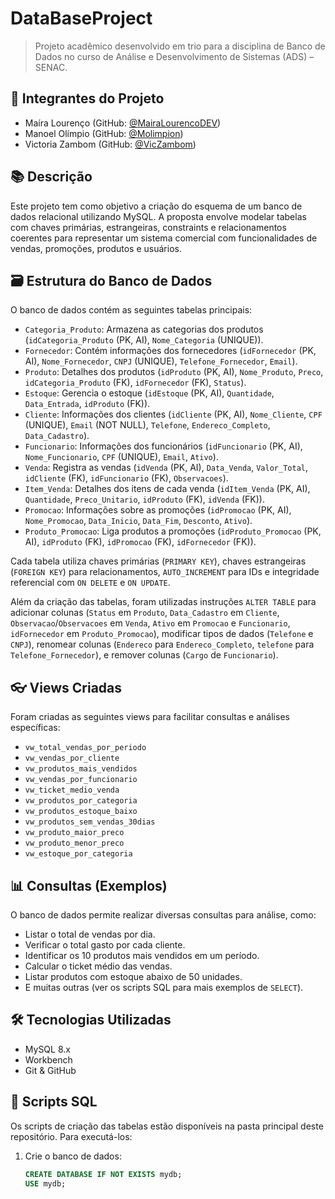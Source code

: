 # DataBaseProject

> Projeto acadêmico desenvolvido em trio para a disciplina de Banco de Dados no curso de Análise e Desenvolvimento de Sistemas (ADS) – SENAC.

## 👥 Integrantes do Projeto

- Maíra Lourenço (GitHub: [@MairaLourencoDEV](https://github.com/MairaLourencoDEV))
- Manoel Olímpio (GitHub: [@Molimpion](https://github.com/Molimpion))
- Victoria Zambom (GitHub: [@VicZambom](https://github.com/VicZambom))

## 📚 Descrição

Este projeto tem como objetivo a criação do esquema de um banco de dados relacional utilizando MySQL. A proposta envolve modelar tabelas com chaves primárias, estrangeiras, constraints e relacionamentos coerentes para representar um sistema comercial com funcionalidades de vendas, promoções, produtos e usuários.

## 🗃️ Estrutura do Banco de Dados

O banco de dados contém as seguintes tabelas principais:

- `Categoria_Produto`: Armazena as categorias dos produtos (`idCategoria_Produto` (PK, AI), `Nome_Categoria` (UNIQUE)).
- `Fornecedor`: Contém informações dos fornecedores (`idFornecedor` (PK, AI), `Nome_Fornecedor`, `CNPJ` (UNIQUE), `Telefone_Fornecedor`, `Email`).
- `Produto`: Detalhes dos produtos (`idProduto` (PK, AI), `Nome_Produto`, `Preco`, `idCategoria_Produto` (FK), `idFornecedor` (FK), `Status`).
- `Estoque`: Gerencia o estoque (`idEstoque` (PK, AI), `Quantidade`, `Data_Entrada`, `idProduto` (FK)).
- `Cliente`: Informações dos clientes (`idCliente` (PK, AI), `Nome_Cliente`, `CPF` (UNIQUE), `Email` (NOT NULL), `Telefone`, `Endereco_Completo`, `Data_Cadastro`).
- `Funcionario`: Informações dos funcionários (`idFuncionario` (PK, AI), `Nome_Funcionario`, `CPF` (UNIQUE), `Email`, `Ativo`).
- `Venda`: Registra as vendas (`idVenda` (PK, AI), `Data_Venda`, `Valor_Total`, `idCliente` (FK), `idFuncionario` (FK), `Observacoes`).
- `Item_Venda`: Detalhes dos itens de cada venda (`idItem_Venda` (PK, AI), `Quantidade`, `Preco_Unitario`, `idProduto` (FK), `idVenda` (FK)).
- `Promocao`: Informações sobre as promoções (`idPromocao` (PK, AI), `Nome_Promocao`, `Data_Inicio`, `Data_Fim`, `Desconto`, `Ativo`).
- `Produto_Promocao`: Liga produtos a promoções (`idProduto_Promocao` (PK, AI), `idProduto` (FK), `idPromocao` (FK), `idFornecedor` (FK)).

Cada tabela utiliza chaves primárias (`PRIMARY KEY`), chaves estrangeiras (`FOREIGN KEY`) para relacionamentos, `AUTO_INCREMENT` para IDs e integridade referencial com `ON DELETE` e `ON UPDATE`.

Além da criação das tabelas, foram utilizadas instruções `ALTER TABLE` para adicionar colunas (`Status` em `Produto`, `Data_Cadastro` em `Cliente`, `Observacao`/`Observacoes` em `Venda`, `Ativo` em `Promocao` e `Funcionario`, `idFornecedor` em `Produto_Promocao`), modificar tipos de dados (`Telefone` e `CNPJ`), renomear colunas (`Endereco` para `Endereco_Completo`, `telefone` para `Telefone_Fornecedor`), e remover colunas (`Cargo` de `Funcionario`).

## 👓 Views Criadas

Foram criadas as seguintes views para facilitar consultas e análises específicas:

- `vw_total_vendas_por_periodo`
- `vw_vendas_por_cliente`
- `vw_produtos_mais_vendidos`
- `vw_vendas_por_funcionario`
- `vw_ticket_medio_venda`
- `vw_produtos_por_categoria`
- `vw_produtos_estoque_baixo`
- `vw_produtos_sem_vendas_30dias`
- `vw_produto_maior_preco`
- `vw_produto_menor_preco`
- `vw_estoque_por_categoria`

## 📊 Consultas (Exemplos)

O banco de dados permite realizar diversas consultas para análise, como:

- Listar o total de vendas por dia.
- Verificar o total gasto por cada cliente.
- Identificar os 10 produtos mais vendidos em um período.
- Calcular o ticket médio das vendas.
- Listar produtos com estoque abaixo de 50 unidades.
- E muitas outras (ver os scripts SQL para mais exemplos de `SELECT`).

## 🛠️ Tecnologias Utilizadas

- MySQL 8.x
- Workbench
- Git & GitHub

## 📄 Scripts SQL

Os scripts de criação das tabelas estão disponíveis na pasta principal deste repositório. Para executá-los:

1. Crie o banco de dados:
   ```sql
   CREATE DATABASE IF NOT EXISTS mydb;
   USE mydb;
